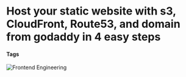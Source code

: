 # Host your static website with s3, CloudFront, Route53, and domain from godaddy in 4 easy steps



#### Tags

<a>
<img alt="Frontend Engineering" src="https://img.shields.io/badge/Frontend_Engineering-8A2BE2" />
